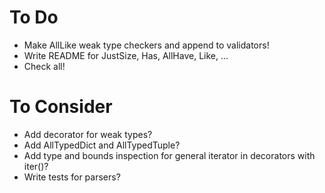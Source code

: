 # To Do
- Make AllLike weak type checkers and append to validators!
- Write README for JustSize, Has, AllHave, Like, ...
- Check all!

# To Consider
- Add decorator for weak types?
- Add AllTypedDict and AllTypedTuple?
- Add type and bounds inspection for general iterator in decorators with iter()?
- Write tests for parsers?
